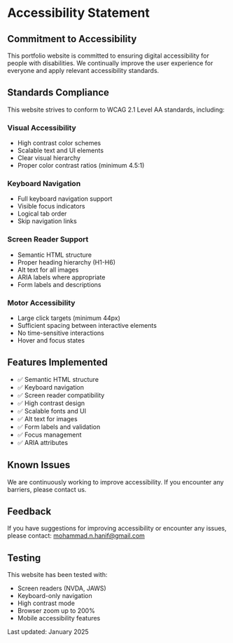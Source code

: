 # Accessibility Statement

## Commitment to Accessibility

This portfolio website is committed to ensuring digital accessibility for people with disabilities. We continually improve the user experience for everyone and apply relevant accessibility standards.

## Standards Compliance

This website strives to conform to WCAG 2.1 Level AA standards, including:

### Visual Accessibility
- High contrast color schemes
- Scalable text and UI elements
- Clear visual hierarchy
- Proper color contrast ratios (minimum 4.5:1)

### Keyboard Navigation
- Full keyboard navigation support
- Visible focus indicators
- Logical tab order
- Skip navigation links

### Screen Reader Support
- Semantic HTML structure
- Proper heading hierarchy (H1-H6)
- Alt text for all images
- ARIA labels where appropriate
- Form labels and descriptions

### Motor Accessibility
- Large click targets (minimum 44px)
- Sufficient spacing between interactive elements
- No time-sensitive interactions
- Hover and focus states

## Features Implemented

- ✅ Semantic HTML structure
- ✅ Keyboard navigation
- ✅ Screen reader compatibility
- ✅ High contrast design
- ✅ Scalable fonts and UI
- ✅ Alt text for images
- ✅ Form labels and validation
- ✅ Focus management
- ✅ ARIA attributes

## Known Issues

We are continuously working to improve accessibility. If you encounter any barriers, please contact us.

## Feedback

If you have suggestions for improving accessibility or encounter any issues, please contact:
mohammad.n.hanif@gmail.com

## Testing

This website has been tested with:
- Screen readers (NVDA, JAWS)
- Keyboard-only navigation
- High contrast mode
- Browser zoom up to 200%
- Mobile accessibility features

Last updated: January 2025